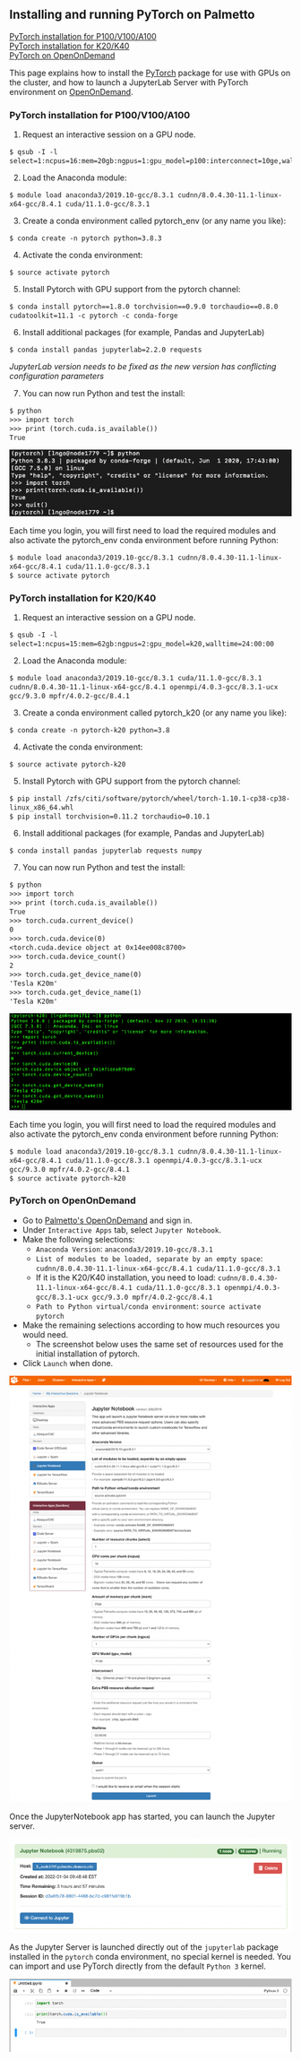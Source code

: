 ## Installing and running PyTorch on Palmetto

[PyTorch installation for P100/V100/A100](#pytorch-installation-for-p100v100a100)<br>
[PyTorch installation for K20/K40](#pytorch-installation-for-k20k40)<br>
[PyTorch on OpenOnDemand](#pytorch-on-openondemand)<br>


This page explains how to install the [PyTorch](https://pytorch.org/) 
package for use with GPUs on the cluster, and how to launch a JupyterLab 
Server with PyTorch environment on 
[OpenOnDemand](https://openod02.palmetto.clemson.edu).

### PyTorch installation for P100/V100/A100

1) Request an interactive session on a GPU node.

~~~
$ qsub -I -l select=1:ncpus=16:mem=20gb:ngpus=1:gpu_model=p100:interconnect=10ge,walltime=3:00:00
~~~

2) Load the Anaconda module:

~~~
$ module load anaconda3/2019.10-gcc/8.3.1 cudnn/8.0.4.30-11.1-linux-x64-gcc/8.4.1 cuda/11.1.0-gcc/8.3.1
~~~


3) Create a conda environment called pytorch_env (or any name you like):

~~~
$ conda create -n pytorch python=3.8.3
~~~

4) Activate the conda environment:

~~~
$ source activate pytorch
~~~

5) Install Pytorch with GPU support from the pytorch channel:

~~~
$ conda install pytorch==1.8.0 torchvision==0.9.0 torchaudio==0.8.0 cudatoolkit=11.1 -c pytorch -c conda-forge
~~~

6) Install additional packages (for example, Pandas and JupyterLab)

~~~
$ conda install pandas jupyterlab=2.2.0 requests
~~~

*JupyterLab version needs to be fixed as the new version has 
conflicting configuration parameters*

7) You can now run Python and test the install:

~~~~
$ python
>>> import torch
>>> print (torch.cuda.is_available())
True
~~~~

![check cuda availability in Torch](./fig/01.png)

Each time you login, you will first need to load the required modules and also activate the pytorch_env conda environment before running Python:

~~~
$ module load anaconda3/2019.10-gcc/8.3.1 cudnn/8.0.4.30-11.1-linux-x64-gcc/8.4.1 cuda/11.1.0-gcc/8.3.1
$ source activate pytorch
~~~

### PyTorch installation for K20/K40


1) Request an interactive session on a GPU node.

~~~
$ qsub -I -l select=1:ncpus=15:mem=62gb:ngpus=2:gpu_model=k20,walltime=24:00:00
~~~

2) Load the Anaconda module:

~~~
$ module load anaconda3/2019.10-gcc/8.3.1 cuda/11.1.0-gcc/8.3.1 cudnn/8.0.4.30-11.1-linux-x64-gcc/8.4.1 openmpi/4.0.3-gcc/8.3.1-ucx gcc/9.3.0 mpfr/4.0.2-gcc/8.4.1
~~~


3) Create a conda environment called pytorch_k20 (or any name you like):

~~~
$ conda create -n pytorch-k20 python=3.8
~~~

4) Activate the conda environment:

~~~
$ source activate pytorch-k20
~~~

5) Install Pytorch with GPU support from the pytorch channel:

~~~
$ pip install /zfs/citi/software/pytorch/wheel/torch-1.10.1-cp38-cp38-linux_x86_64.whl 
$ pip install torchvision=0.11.2 torchaudio=0.10.1
~~~

6) Install additional packages (for example, Pandas and JupyterLab)

~~~
$ conda install pandas jupyterlab requests numpy
~~~

7) You can now run Python and test the install:

~~~~
$ python
>>> import torch
>>> print (torch.cuda.is_available())
True
>>> torch.cuda.current_device()
0
>>> torch.cuda.device(0)
<torch.cuda.device object at 0x14ee008c8700>
>>> torch.cuda.device_count()
2
>>> torch.cuda.get_device_name(0)
'Tesla K20m'
>>> torch.cuda.get_device_name(1)
'Tesla K20m'
~~~~

![check K20/K40 availability in Torch](./fig/05.png)

Each time you login, you will first need to load the required modules and also activate the pytorch_env conda environment before running Python:

~~~
$ module load anaconda3/2019.10-gcc/8.3.1 cudnn/8.0.4.30-11.1-linux-x64-gcc/8.4.1 cuda/11.1.0-gcc/8.3.1 openmpi/4.0.3-gcc/8.3.1-ucx gcc/9.3.0 mpfr/4.0.2-gcc/8.4.1
$ source activate pytorch-k20
~~~


### PyTorch on OpenOnDemand

- Go to [Palmetto's OpenOnDemand](https://openod02.palmetto.clemson.edu/) and sign in. 
- Under `Interactive Apps` tab, select `Jupyter Notebook`. 
- Make the following selections:
  - `Anaconda Version`: `anaconda3/2019.10-gcc/8.3.1`
  - `List of modules to be loaded, separate by an empty space`: `cudnn/8.0.4.30-11.1-linux-x64-gcc/8.4.1 cuda/11.1.0-gcc/8.3.1`
  - If it is the K20/K40 installation, you need to load: `cudnn/8.0.4.30-11.1-linux-x64-gcc/8.4.1 cuda/11.1.0-gcc/8.3.1 openmpi/4.0.3-gcc/8.3.1-ucx gcc/9.3.0 mpfr/4.0.2-gcc/8.4.1`
  - `Path to Python virtual/conda environment`: `source activate pytorch`
- Make the remaining selections according to how much resources you would need.
  - The screenshot below uses the same set of resources used for the initial installation of pytorch.
- Click `Launch` when done.    

![Launching PyTorch via OpenOnDemand](./fig/02.png)


Once the JupyterNotebook app has started, you can launch the Jupyter server.

![Launching PyTorch via OpenOnDemand](./fig/03.png)

As the Jupyter Server is launched directly out of the `jupyterlab` package
installed in the `pytorch` conda environment, no special kernel is needed. 
You can import and use PyTorch directly from the default `Python 3` kernel. 

![Launching PyTorch via OpenOnDemand](./fig/04.png)

